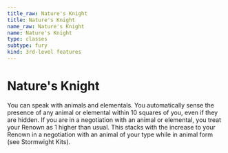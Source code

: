 ```yaml
---
title_raw: Nature's Knight
title: Nature's Knight
name_raw: Nature's Knight
name: Nature's Knight
type: classes
subtype: fury
kind: 3rd-level features
---
```


# Nature's Knight

You can speak with animals and elementals. You automatically sense the presence of any animal or elemental within 10 squares of you, even if they are hidden. If you are in a negotiation with an animal or elemental, you treat your Renown as 1 higher than usual. This stacks with the increase to your Renown in a negotiation with an animal of your type while in animal form (see Stormwight Kits).
